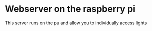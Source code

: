 # Webserver on the raspberry pi

This server runs on the pu and allow you to individually access lights